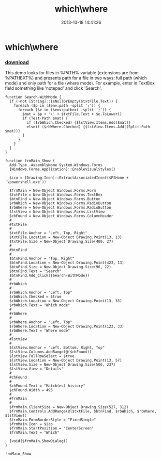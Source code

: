 ﻿---
pid:            4528
poster:         greg zakharov
title:          which\where
date:           2013-10-18 14:41:26
format:         posh
parent:         0
parent:         0

---

# which\where

### [download](4528.ps1)

This demo looks for files in %PATH% variable (extensions are from %PATHEXT%) and presents path for a file in two ways: full path (which mode) and only path for a file (where mode). For example, enter in TextBox field something like 'notepad' and click 'Search'.

```posh
function Search-WithMode {
  if (-not [String]::IsNullOrEmpty($txtFile.Text)) {
    foreach ($p in ($env:path -split ';')) {
      foreach ($e in ($env:pathext -split ';')) {
        $mat = $p + '\' + $txtFile.Text + $e.ToLower()
        if (Test-Path $mat) {
          if ($rbWhich.Checked) {$lstView.Items.Add($mat)}
          elseif ($rbWhere.Checked) {$lstView.Items.Add((Split-Path $mat))}
        }
      }
    }
  }
}

function frmMain_Show {
  Add-Type -AssemblyName System.Windows.Forms
  [Windows.Forms.Application]::EnableVisualStyles()
  
  $ico = [Drawing.Icon]::ExtractAssociatedIcon(($PSHome + '\powershell.exe'))
  
  $frmMain = New-Object Windows.Forms.Form
  $txtFile = New-Object Windows.Forms.TextBox
  $btnFind = New-Object Windows.Forms.Button
  $rbWhich = New-Object Windows.Forms.RadioButton
  $rbWhere = New-Object Windows.Forms.RadioButton
  $lstView = New-Object Windows.Forms.ListView
  $chFound = New-Object Windows.Forms.ColumnHeader
  #
  #txtFile
  #
  $txtFile.Anchor = "Left, Top, Right"
  $txtFile.Location = New-Object Drawing.Point(13, 13)
  $txtFile.Size = New-Object Drawing.Size(400, 27)
  #
  #btnFind
  #
  $btnFind.Anchor = "Top, Right"
  $btnFind.Location = New-Object Drawing.Point(423, 13)
  $btnFind.Size = New-Object Drawing.Size(90, 22)
  $btnFind.Text = "Search"
  $btnFind.Add_Click({Search-WithMode})
  #
  #rbWhich
  #
  $rbWhich.Anchor = "Left, Top"
  $rbWhich.Checked = $true
  $rbWhich.Location = New-Object Drawing.Point(13, 33)
  $rbWhich.Text = "Which mode"
  #
  #rbWhere
  #
  $rbWhere.Anchor = "Left, Top"
  $rbWhere.Location = New-Object Drawing.Point(123, 33)
  $rbWhere.Text = "Where mode"
  #
  #lstView
  #
  $lstView.Anchor = "Left, Bottom, Right, Top"
  $lstView.Columns.AddRange(@($chFound))
  $lstView.FullRowSelect = $true
  $lstView.Location = New-Object Drawing.Point(13, 57)
  $lstView.Size = New-Object Drawing.Size(500, 237)
  $lstView.View = "Details"
  #
  #chFound
  #
  $chFound.Text = "Match(es) history"
  $chFound.Width = 495
  #
  #frmMain
  #
  $frmMain.ClientSize = New-Object Drawing.Size(527, 312)
  $frmMain.Controls.AddRange(@($txtFile, $btnFind, $rbWhich, $rbWhere, $lstView))
  $frmMain.FormBorderStyle = "FixedSingle"
  $frmMain.Icon = $ico
  $frmMain.StartPosition = "CenterScreen"
  $frmMain.Text = "Which"
  
  [void]$frmMain.ShowDialog()
}

frmMain_Show
```
